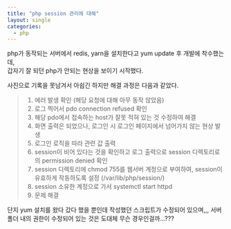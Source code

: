 ```yaml
---
title: "php session 관리에 대해"
layout: single
categories:
  - php
---
```


php가 동작되는 서버에서 redis, yarn을 설치한다고 yum update 후 개발에 착수했는데,
<br>갑자기 잘 되던 php가 안되는 현상을 보이기 시작했다.

사진으로 기록을 못남겨서 아쉽긴 하지만 해결 과정은 다음과 같았다.


> 1. 에러 발생 확인 (해당 요청에 대해 아무 동작 않았음)
> 2. 로그 찍어서 pdo connection refused 확인
> 3. 해당 pdo에서 접속하는 host가 잘못 적혀 있는 것 수정하여 해결
>4. 화면 출력은 되었으나, 로그인 시 로그인 페이지에서 넘어가지 않는 현상 발생
>5. 로그인 로직을 따라 관련 값 출력
>6. session이 비어 있다는 것을 확인하고 로그 출력으로 session 디렉토리로의 permission denied 확인
>7. session 디렉토리에 chmod 755를 웹서버 계정으로 부여하여, session이 유효하게 작동하도록 설정 (/var/lib/php/session/)
>8. session 소유한 계정으로 가서 systemctl start httpd
>9. 문제 해결


단지 yum 설치를 왔다 갔다 했을 뿐인데 작성했던 스크립트가 수정되어 있으며,,, 서버 폴더 내의 권한이 수정되어 있는 것은 도대체 무슨 경우인걸까...???